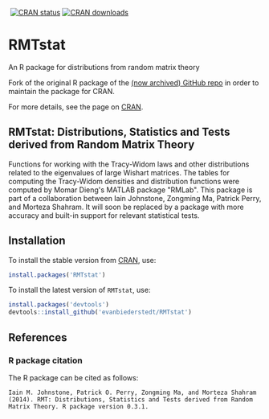 [![<evanbiederstedt>](https://circleci.com/gh/evanbiederstedt/RMTstat.svg?style=svg)](https://app.circleci.com/pipelines/github/evanbiederstedt/RMTstat)
[![CRAN status](https://www.r-pkg.org/badges/version/RMTstat)](https://cran.r-project.org/package=RMTstat)
[![CRAN downloads](https://cranlogs.r-pkg.org/badges/RMTstat)](https://cran.r-project.org/package=RMTstat)


# RMTstat
An R package for distributions from random matrix theory

Fork of the original R package of the [(now archived) GitHub repo](https://github.com/patperry/r-rmtstat) in order to maintain the package for CRAN. 

For more details, see the page on [CRAN](https://cran.r-project.org/package=RMTstat).

## RMTstat: Distributions, Statistics and Tests derived from Random Matrix Theory

Functions for working with the Tracy-Widom laws and other distributions related to the eigenvalues of large Wishart matrices. The tables for computing the Tracy-Widom densities and distribution functions were computed by Momar Dieng's MATLAB package "RMLab". This package is part of a collaboration between Iain Johnstone, Zongming Ma, Patrick Perry, and Morteza Shahram. It will soon be replaced by a package with more accuracy and built-in support for relevant statistical tests.


## Installation


To install the stable version from [CRAN](https://CRAN.R-project.org/package=RMTstat), use:

```r
install.packages('RMTstat')
```


To install the latest version of `RMTstat`, use:

```r
install.packages('devtools')
devtools::install_github('evanbiederstedt/RMTstat')
```


## References

### R package citation

The R package can be cited as follows:

```
Iain M. Johnstone, Patrick O. Perry, Zongming Ma, and Morteza Shahram
(2014). RMT: Distributions, Statistics and Tests derived from Random
Matrix Theory. R package version 0.3.1.
```